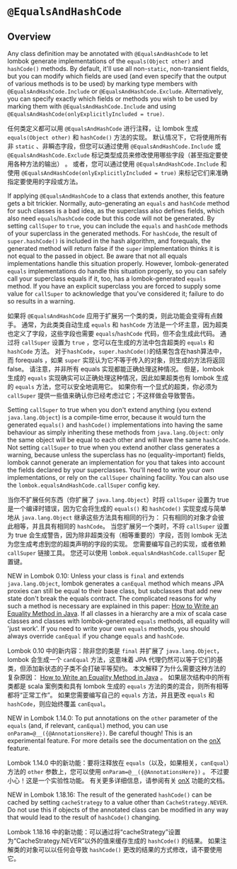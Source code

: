 # `@EqualsAndHashCode`

## Overview


Any class definition may be annotated with `@EqualsAndHashCode` to let lombok generate implementations of the `equals(Object other)` and `hashCode()` methods. 
By default, it'll use all non-`static`, non-transient fields, but you can modify which fields are used (and even specify that the output of various methods is to be used) by marking type members with `@EqualsAndHashCode.Include` or `@EqualsAndHashCode.Exclude`. 
Alternatively, you can specify exactly which fields or methods you wish to be used by marking them with `@EqualsAndHashCode.Include` and using `@EqualsAndHashCode(onlyExplicitlyIncluded = true)`.


任何类定义都可以用 `@EqualsAndHashCode` 进行注释，让 lombok 生成 `equals(Object other)` 和 `hashCode()` 方法的实现。
默认情况下，它将使用所有非 `static` 、非瞬态字段，但您可以通过使用 `@EqualsAndHashCode.Include` 或 `@EqualsAndHashCode.Exclude` 标记类型成员来修改使用哪些字段（甚至指定要使用各种方法的输出） 。
或者，您可以通过使用 `@EqualsAndHashCode.Include` 和使用 `@EqualsAndHashCode(onlyExplicitlyIncluded = true)` 来标记它们来准确指定要使用的字段或方法。


If applying `@EqualsAndHashCode` to a class that extends another, this feature gets a bit trickier. 
Normally, auto-generating an `equals` and `hashCode` method for such classes is a bad idea, as the superclass also defines fields, which also need `equals`/`hashCode` code but this code will not be generated. 
By setting `callSuper` to `true`, you can include the `equals` and `hashCode` methods of your superclass in the generated methods. 
For `hashCode`, the result of `super.hashCode()` is included in the hash algorithm, and forequals, the generated method will return false if the `super` implementation thinks it is not equal to the passed in object. 
Be aware that not all equals implementations handle this situation properly. 
However, lombok-generated `equals` implementations do handle this situation properly, so you can safely call your superclass equals if it, too, has a lombok-generated `equals` method. 
If you have an explicit superclass you are forced to supply some value for `callSuper` to acknowledge that you've considered it; failure to do so results in a warning.


如果将 `@EqualsAndHashCode` 应用于扩展另一个类的类，则此功能会变得有点棘手。
通常，为此类类自动生成 `equals` 和 `hashCode` 方法是一个坏主意，因为超类也定义了字段，这些字段也需要 `equals`/`hashCode` 代码，但不会生成此代码。
通过将 `callSuper` 设置为 `true` ，您可以在生成的方法中包含超类的 `equals` 和 `hashCode` 方法。
对于`hashCode`，`super.hashCode()`的结果包含在hash算法中，而 forequals ，如果 `super` 实现认为它不等于传入的对象，则生成的方法将返回false。
请注意，并非所有 equals 实现都能正确处理这种情况。
但是，lombok 生成的 `equals` 实现确实可以正确处理这种情况，因此如果超类也有 lombok 生成的 `equals` 方法，您可以安全地调用它。
如果你有一个显式的超类，你必须为 `callSuper` 提供一些值来确认你已经考虑过它；不这样做会导致警告。


Setting `callSuper` to true when you don't extend anything (you extend `java.lang.Object`) is a compile-time error, because it would turn the generated `equals()` and `hashCode()` implementations into having the same behaviour as simply inheriting these methods from `java.lang.Object`: 
only the same object will be equal to each other and will have the same `hashCode`. 
Not setting `callSuper` to true when you extend another class generates a warning, because unless the superclass has no (equality-important) fields, lombok cannot generate an implementation for you that takes into account the fields declared by your superclasses. 
You'll need to write your own implementations, or rely on the `callSuper` chaining facility. 
You can also use the `lombok.equalsAndHashCode.callSuper` config key.


当你不扩展任何东西（你扩展了 `java.lang.Object`）时将 `callSuper` 设置为 true 是一个编译时错误，因为它会将生成的 `equals()` 和 `hashCode()` 实现变成与简单地从 `java.lang.Object` 继承这些方法具有相同的行为：
只有相同的对象才会彼此相等，并且具有相同的 `hashCode`。
当您扩展另一个类时，不将 `callSuper` 设置为 true 会生成警告，因为除非超类没有（相等重要的）字段，否则 lombok 无法为您生成考虑到您的超类声明的字段的实现。
您需要编写自己的实现，或者依赖 `callSuper` 链接工具。
您还可以使用 `lombok.equalsAndHashCode.callSuper` 配置键。


NEW in Lombok 0.10: Unless your class is `final` and extends `java.lang.Object`, lombok generates a `canEqual` method which means JPA proxies can still be equal to their base class, but subclasses that add new state don't break the equals contract. 
The complicated reasons for why such a method is necessary are explained in this paper: [How to Write an Equality Method in Java](). 
If all classes in a hierarchy are a mix of scala case classes and classes with lombok-generated `equals` methods, all equality will 'just work'. 
If you need to write your own `equals` methods, you should always override `canEqual` if you change `equals` and `hashCode`.


Lombok 0.10 中的新内容：除非您的类是 `final` 并扩展了 `java.lang.Object`，lombok 会生成一个 `canEqual` 方法，这意味着 JPA 代理仍然可以等于它们的基类，但添加新状态的子类不会打破平等契约。
本文解释了为什么需要这种方法的复杂原因： [How to Write an Equality Method in Java]() 。
如果层次结构中的所有类都是 scala 案例类和具有 lombok 生成的 `equals` 方法的类的混合，则所有相等都将“正常工作”。
如果您需要编写自己的 `equals` 方法，并且更改 `equals` 和 `hashCode`，则应始终覆盖 `canEqual`。


NEW in Lombok 1.14.0: To put annotations on the `other` parameter of the `equals` (and, if relevant, `canEqual`) method, you can use `onParam=@__({@AnnotationsHere})`. 
Be careful though! This is an experimental feature. 
For more details see the documentation on the [onX]() feature.


Lombok 1.14.0 中的新功能：要将注释放在 `equals`（以及，如果相关，`canEqual`）方法的 `other` 参数上，您可以使用 `onParam=@__({@AnnotationsHere})` 。
不过要小心！这是一个实验性功能。
有关更多详细信息，请参阅有关 [onX]() 功能的文档。


NEW in Lombok 1.18.16: The result of the generated `hashCode()` can be cached by setting `cacheStrategy` to a value other than `CacheStrategy.NEVER`. 
Do not use this if objects of the annotated class can be modified in any way that would lead to the result of `hashCode()` changing.


Lombok 1.18.16 中的新功能：可以通过将“cacheStrategy”设置为“CacheStrategy.NEVER”以外的值来缓存生成的 `hashCode()` 的结果。
如果注解类的对象可以以任何会导致 `hashCode()` 更改的结果的方式修改，请不要使用它。
